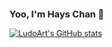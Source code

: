 ### Yoo, I'm Hays Chan 👋

[![LudoArt's GitHub stats](https://github-readme-stats.vercel.app/api?username=LudoArt)](https://github.com/LudoArt/LudoArt.github.io)
